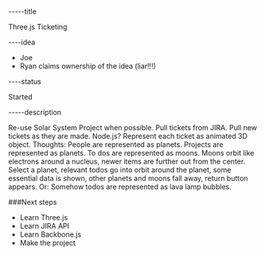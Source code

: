 -----title

Three.js Ticketing

----idea

* Joe
* Ryan claims ownership of the idea (liar!!!)

----status

Started

-----description

Re-use Solar System Project when possible.
Pull tickets from JIRA.
Pull new tickets as they are made.
Node.js?
Represent each ticket as animated 3D object.
Thoughts:
People are represented as planets.
Projects are represented as planets.
To dos are represented as moons.
Moons orbit like electrons around a nucleus, newer items are further out from the center.
Select a planet, relevant todos go into orbit around the planet, some essential data is shown, other planets and moons fall away, return button appears.
Or:
Somehow todos are represented as lava lamp bubbles.

###Next steps

* Learn Three.js
* Learn JIRA API
* Learn Backbone.js
* Make the project
